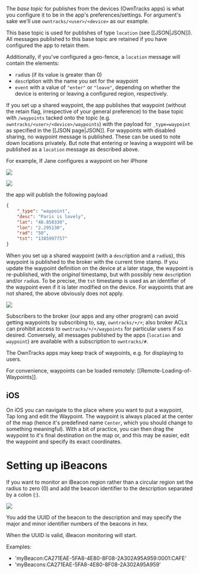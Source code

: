 The _base topic_ for publishes from the devices (OwnTracks apps) is what you configure it
to be in the app's preferences/settings. For argument's sake we'll use
`owntracks/<user>/<device>` as our example.

This base topic is used for publishes of type `location` (see [[JSON|JSON]]).
All messages published to this base topic are retained if you have configured
the app to retain them.

Additionally, if you've configured a geo-fence, a `location` message will
contain the elements:

* `rad`ius (if its value is greater than 0)
* `desc`ription with the name you set for the waypoint
* `event` with a value of `"enter"` or `"leave"`, depending on
   whether the device is entering or leaving a configured region, respectively.

If you set up a shared waypoint, the app publishes that waypoint (without the retain flag,
irrespective of your general preference) to the base topic with `/waypoints`
tacked onto the topic (e.g. `owntracks/<user>/<device>/waypoints`) with the
payload for `_type=waypoint` as specified in the [[JSON page|JSON]]. For waypoints with disabled sharing, no waypoint message is published. These can be used to note down locations privately. But note that entering or leaving a waypoint will be published as a `location` message as described above.

For example, If Jane configures a waypoint on her iPhone

![](https://raw.github.com/wiki/owntracks/owntracks/assets/waypoints/b-waypoint-config-ios.png)

![](https://raw.github.com/wiki/owntracks/owntracks/assets/waypoints/b-waypoint-map-ios.png)

the app will publish the following payload

```json
{
    "_type": "waypoint",
    "desc": "Paris is lovely",
    "lat": "48.858330",
    "lon": "2.295130",
    "rad": "50",
    "tst": "1385997757"
}
```

When you set up a shared waypoint (with a `desc`ription and a `rad`ius), this
waypoint is published to the broker with the current time stamp. If you update
the waypoint definition on the device at a later stage, the waypoint is
re-published, with the _original_ timestamp, but with possibly new
`desc`ription and/or `rad`ius. To be precise, the `tst` timestamp is used as an
identifier of the waypoint even if it is later modified on the device. For waypoints that are not shared, the above obviously does not apply. 

![](https://raw.github.com/wiki/owntracks/owntracks/assets/waypoints/b-waypoint-config-android.png)

Subscribers to the broker (our apps and any other program) can avoid getting
waypoints by subscribing to, say, `owntracks/+/+`; also broker ACLs can
prohibit access to `owntracks/+/+/waypoints` for particular users if so desired.
Conversely, all messages published by the apps (`location` and `waypoint`) are
available with a subscription to `owntracks/#`.

The OwnTracks apps may keep track of waypoints, e.g. for displaying to users. 

For convenience, waypoints can be loaded remotely: [[Remote-Loading-of-Waypoints]].

## iOS

On iOS you can navigate to the place where you want to put a waypoint, Tap long and edit the Waypoint. The waypoint is always placed at the center of the map (hence it's predefined name `Center`, which you should change to something meaningful). With a bit of practice, you can then drag the waypoint to it's final destination on the map or, and this may be easier, edit the waypoint and specify its exact coordinates.

# Setting up iBeacons

If you want to monitor an iBeacon region rather than a circular region set the radius to zero (0) and add the beacon identifier to the description separated by a colon (:).

![](https://raw.github.com/wiki/owntracks/owntracks/assets/waypoints/b-waypoint-config-ibeacon.jpg)

You add the UUID of the beacon to the description and may specify the major and minor identifier numbers of the beacons in hex.

When the UUID is valid, iBeacon monitoring will start.

Examples:
* 'myBeacon:CA271EAE-5FA8-4E80-8F08-2A302A95A959:0001:CAFE'
* 'myBeacons:CA271EAE-5FA8-4E80-8F08-2A302A95A959'
